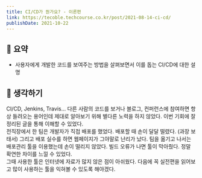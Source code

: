 ```yaml
---
title: CI/CD가 뭔가요? - 이론편 
link: https://tecoble.techcourse.co.kr/post/2021-08-14-ci-cd/
publishDate: 2021-10-22
---
```

## 📝 요약 
- 사용자에게 개발한 코드를 보여주는 방법을 살펴보면서 이를 돕는 CI/CD에 대한 설명

## 🤔 생각하기 
CI/CD, Jenkins, Travis... 다른 사람의 코드를 보거나 블로그, 컨퍼런스에 참여하면 항상 들려오는 용어인데 제대로 알아보기 위해 별다른 노력을 하지 않았다. 이번 기회에 잘 정리된 글을 통해 이해할 수 있었다.  
전직장에서 한 팀은 개발자가 직접 배포를 했었다. 배포할 때 손이 달달 떨렸다. (과장 보태서) 그리고 배포 실수를 하면 웹페이지가 그야말로 난리가 났다. 팀을 옮기고 나서는 배포관리 툴을 이용했는데 손이 떨리지 않았다. 빌드 오류가 나면 툴이 막아줬다. 정말 확연한 차이를 느낄 수 있었다.   
그때 사용한 툴은 인터넷에 자료가 많지 않은 점이 아쉬웠다. 다음에 꼭 실전편을 읽어보고 많이 사용하는 툴을 익혀볼 수 있도록 해야겠다.  